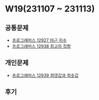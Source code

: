 # W19(231107 ~ 231113)

## 공통문제
- [프로그래머스 12927 야근 지수](https://school.programmers.co.kr/learn/courses/30/lessons/12927)
- [프로그래머스 12938 최고의 집합](https://school.programmers.co.kr/learn/courses/30/lessons/12938)

## 개인문제
- [프로그래머스 12939 최댓값과 최솟값](https://school.programmers.co.kr/learn/courses/30/lessons/12939)

## 후기
<!-- 스패닝 트리에 대해 다시 공부할 수 있었고, 크루스칼 알고리즘을 제대로 이해하게 되어 좋았던 문제였다. -->